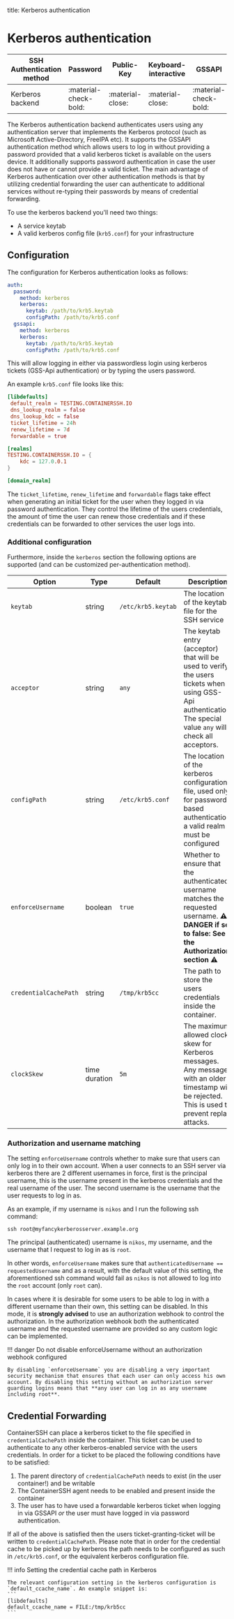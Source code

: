 title: Kerberos authentication

<h1>Kerberos authentication</h1>

|SSH Authentication method | Password              | Public-Key            |  Keyboard-interactive |  GSSAPI               |
|--------------------------|-----------------------|-----------------------|-----------------------|-----------------------|
| Kerberos backend         | :material-check-bold: | :material-close:      | :material-close:      | :material-check-bold: |

The Kerberos authentication backend authenticates users using any authentication server that implements the Kerberos protocol (such as Microsoft Active-Directory, FreeIPA etc). It supports the GSSAPI authentication method which allows users to log in without providing a password provided that a valid kerberos ticket is available on the users device. It additionally supports password authentication in case the user does not have or cannot provide a valid ticket. The main advantage of Kerberos authentication over other authentication methods is that by utilizing credential forwarding the user can authenticate to additional services without re-typing their passwords by means of credential forwarding.

To use the kerberos backend you'll need two things:

* A service keytab
* A valid kerberos config file (`krb5.conf`) for your infrastructure

## Configuration

The configuration for Kerberos authentication looks as follows:

```yaml
auth:
  password:
    method: kerberos
    kerberos:
      keytab: /path/to/krb5.keytab
      configPath: /path/to/krb5.conf
  gssapi:
    method: kerberos
    kerberos:
      keytab: /path/to/krb5.keytab
      configPath: /path/to/krb5.conf
```

This will allow logging in either via passwordless login using kerberos tickets (GSS-Api authentication) or by typing the users password.

An example `krb5.conf` file looks like this:

```toml
[libdefaults]
 default_realm = TESTING.CONTAINERSSH.IO
 dns_lookup_realm = false
 dns_lookup_kdc = false
 ticket_lifetime = 24h
 renew_lifetime = 7d
 forwardable = true

[realms]
TESTING.CONTAINERSSH.IO = {
	kdc = 127.0.0.1
}

[domain_realm]

```

The `ticket_lifetime`, `renew_lifetime` and `forwardable` flags take effect when generating an initial ticket for the user when they logged in via password authentication. They control the lifetime of the users credentials, the amount of time the user can renew those credentials and if these credentials can be forwarded to other services the user logs into.

### Additional configuration

Furthermore, inside the `kerberos` section the following options are supported (and can be customized per-authentication method).

| Option | Type | Default | Description |
|--------|------|---------|-------------|
| `keytab` | string | `/etc/krb5.keytab` | The location of the keytab file for the SSH service |
| `acceptor` | string | `any` | The keytab entry (acceptor) that will be used to verify the users tickets when using GSS-Api authentication. The special value `any` will check all acceptors. |
| `configPath` | string | `/etc/krb5.conf` | The location of the kerberos configuration file, used only for password-based authentication, a valid realm must be configured |
| `enforceUsername` | boolean | `true` | Whether to ensure that the authenticated username matches the requested username. **⚠ DANGER if set to false: See the Authorization section ⚠** |
| `credentialCachePath` | string | `/tmp/krb5cc` | The path to store the users credentials inside the container. |
| `clockSkew` | time duration | `5m` | The maximum allowed clock skew for Kerberos messages. Any messages with an older timestamp will be rejected. This is used to prevent replay attacks. |

### Authorization and username matching

The setting `enforceUsername` controls whether to make sure that users can only log in to their own account. When a user connects to an SSH server via kerberos there are 2 different usernames in force, first is the principal username, this is the username present in the kerberos credentials and the real username of the user. The second username is the username that the user requests to log in as.

As an example, if my username is `nikos` and I run the following ssh command:
```
ssh root@myfancykerberosserver.example.org
```
The principal (authenticated) username is `nikos`, my username, and the username that I request to log in as is `root`.

In other words, `enforceUsername` makes sure that `authenticatedUsername == requestedUsername` and as a result, with the default value of this setting, the aforementioned ssh command would fail as `nikos` is not allowed to log into the `root` account (only `root` can).

In cases where it is desirable for some users to be able to log in with a different username than their own, this setting can be disabled. In this mode, it is **strongly advised** to use an authorization webhook to control the authorization. In the authorization webhook both the authenticated username and the requested username are provided so any custom logic can be implemented.

!!! danger Do not disable enforceUsername without an authorization webhook configured

    By disabling `enforceUsername` you are disabling a very important security mechanism that ensures that each user can only access his own account. By disabling this setting without an authorization server guarding logins means that **any user can log in as any username including root**.

## Credential Forwarding

ContainerSSH can place a kerberos ticket to the file specified in `credentialCachePath` inside the container. This ticket can be used to authenticate to any other kerberos-enabled service with the users credentials. In order for a ticket to be placed the following conditions have to be satisfied:

1. The parent directory of `credentialCachePath` needs to exist (in the user container!) and be writable
2. The ContainerSSH agent needs to be enabled and present inside the container
3. The user has to have used a forwardable kerberos ticket when logging in via GSSAPI _or_ the user must have logged in via password authentication.

If all of the above is satisfied then the users ticket-granting-ticket will be written to `credentialCachePath`. Please note that in order for the credential cache to be picked up by kerberos the path needs to be configured as such in `/etc/krb5.conf`, or the equivalent kerberos configuration file.

!!! info Setting the credential cache path in Kerberos

    The relevant configuration setting in the kerberos configuration is `default_ccache_name`. An example snippet is:
    ```
    [libdefaults]
    default_ccache_name = FILE:/tmp/krb5cc
    ```